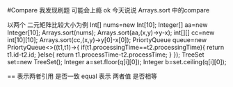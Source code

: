 #Compare
我发现刷题 可能会上瘾 
ok
今天说说 Arrays.sort 中的compare

以两个 二元矩阵比较大小为例
Int[] nums=new Int[10];
Integer[] aa=new Integer[10];
Arrays.sort(nums);
Arrays.sort(aa,(x,y)->y-x);
int[][] cc=new int[10][10];
Arrays.sort(cc,(x,y)->y[0]-x[0]);
PriortyQueue<Task> queue=new PriortyQueue<>((t1,t1)->{
  if(t1.processingTime==t2.processingTime){
     return t1.id-t2.id;
  }else{
     return t1.processTime-t2.processTime;
  }
});
TreeSet<Integer> set=new TreeSet<Integer>();
Integer a=set.floor(q[i][0]);
Integer b=set.ceiling(q[i][0]);


== 表示两者引用 是否一致
equal 表示 两者值 是否相等

